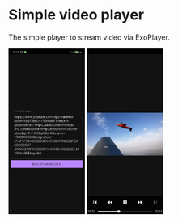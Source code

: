 # Simple video player
<p>
The simple player to stream video via ExoPlayer.
</p>
<p>
<img src="https://github.com/Ireki/test_telros/blob/main/img_main.jpg" width="30%" height="30%"> <img src="https://github.com/Ireki/test_telros/blob/main/img_player.jpg" width="30%" height="30%">
</p>
